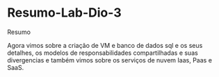 # Resumo-Lab-Dio-3

Resumo

Agora vimos sobre a criação de VM e banco de dados sql e os seus detalhes, os modelos de responsabilidades compartilhadas e suas divergencias e também vimos sobre os serviços de nuvem Iaas, Paas e SaaS.
